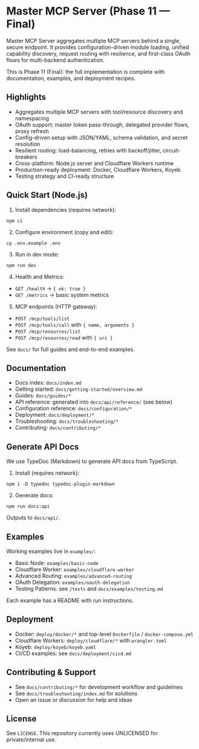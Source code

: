 # Master MCP Server (Phase 11 — Final)

Master MCP Server aggregates multiple MCP servers behind a single, secure endpoint. It provides configuration-driven module loading, unified capability discovery, request routing with resilience, and first-class OAuth flows for multi-backend authentication.

This is Phase 11 (Final): the full implementation is complete with documentation, examples, and deployment recipes.

## Highlights

- Aggregates multiple MCP servers with tool/resource discovery and namespacing
- OAuth support: master token pass-through, delegated provider flows, proxy refresh
- Config-driven setup with JSON/YAML, schema validation, and secret resolution
- Resilient routing: load-balancing, retries with backoff/jitter, circuit-breakers
- Cross-platform: Node.js server and Cloudflare Workers runtime
- Production-ready deployment: Docker, Cloudflare Workers, Koyeb
- Testing strategy and CI-ready structure

## Quick Start (Node.js)

1) Install dependencies (requires network):

```plaintext
npm ci
```

2) Configure environment (copy and edit):

```plaintext
cp .env.example .env
```

3) Run in dev mode:

```plaintext
npm run dev
```

4) Health and Metrics:

- `GET /health` → `{ ok: true }`
- `GET /metrics` → basic system metrics

5) MCP endpoints (HTTP gateway):

- `POST /mcp/tools/list`
- `POST /mcp/tools/call` with `{ name, arguments }`
- `POST /mcp/resources/list`
- `POST /mcp/resources/read` with `{ uri }`

See `docs/` for full guides and end-to-end examples.

## Documentation

- Docs index: `docs/index.md`
- Getting started: `docs/getting-started/overview.md`
- Guides: `docs/guides/*`
- API reference: generated into `docs/api/reference/` (see below)
- Configuration reference: `docs/configuration/*`
- Deployment: `docs/deployment/*`
- Troubleshooting: `docs/troubleshooting/*`
- Contributing: `docs/contributing/*`

## Generate API Docs

We use TypeDoc (Markdown) to generate API docs from TypeScript.

1) Install (requires network):

```plaintext
npm i -D typedoc typedoc-plugin-markdown
```

2) Generate docs:

```plaintext
npm run docs:api
```

Outputs to `docs/api/`.

## Examples

Working examples live in `examples/`:

- Basic Node: `examples/basic-node`
- Cloudflare Worker: `examples/cloudflare-worker`
- Advanced Routing: `examples/advanced-routing`
- OAuth Delegation: `examples/oauth-delegation`
- Testing Patterns: see `/tests` and `docs/examples/testing.md`

Each example has a README with run instructions.

## Deployment

- Docker: `deploy/docker/*` and top-level `Dockerfile` / `docker-compose.yml`
- Cloudflare Workers: `deploy/cloudflare/*` with `wrangler.toml`
- Koyeb: `deploy/koyeb/koyeb.yaml`
- CI/CD examples: see `docs/deployment/cicd.md`

## Contributing & Support

- See `docs/contributing/*` for development workflow and guidelines
- See `docs/troubleshooting/index.md` for solutions
- Open an issue or discussion for help and ideas

## License

See `LICENSE`. This repository currently uses UNLICENSED for private/internal use.
